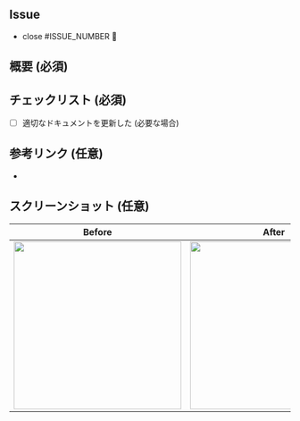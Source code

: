 ## Issue

- close #ISSUE_NUMBER 🦕

## 概要 (必須)
<!-- 概要をここに記入してください。 -->

## チェックリスト (必須)

- [ ] 適切なドキュメントを更新した (必要な場合)

## 参考リンク (任意)
<!-- 参考文献などがあればここに記入してください。 -->

-

## スクリーンショット (任意)

| Before | After |
| :--: | :--: |
| <img src="" width="300" /> | <img src="" width="300" /> |